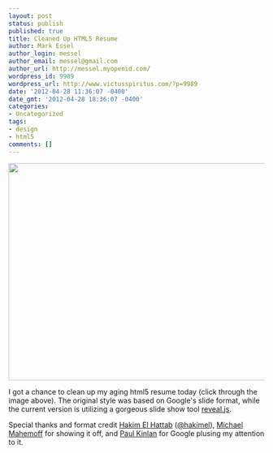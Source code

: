 ```yaml
---
layout: post
status: publish
published: true
title: Cleaned Up HTML5 Resume
author: Mark Essel
author_login: messel
author_email: messel@gmail.com
author_url: http://messel.myopenid.com/
wordpress_id: 9989
wordpress_url: http://www.victusspiritus.com/?p=9989
date: '2012-04-28 11:36:07 -0400'
date_gmt: '2012-04-28 18:36:07 -0400'
categories:
- Uncategorized
tags:
- design
- html5
comments: []
---
```

<p><a href="http://victusfate.github.com/html5-resume/"><img src="{{ site.url }}/assets/2012/04/html5-resume-1024x696.png" alt="" title="html5-resume" width="630" height="428" class="alignleft size-large wp-image-9990" /></a></p>
<p>I got a chance to clean up my aging html5 resume today (click through the image above). The original style was based on Google's slide format, while the current version is utilizing a gorgeous slide show tool <a href="http://lab.hakim.se/reveal-js/">reveal.js</a>.</p>
<p>Special thanks and format credit <a href="http://hakim.se/" class="roll">Hakim El Hattab</a> (<a href="http://twitter.com/hakimel" class="roll">@hakimel</a>), <a href="http://prez.mahemoff.com/state-native/#/" class="roll">Michael Mahemoff</a> for showing it off, and <a href="https://plus.google.com/u/0/116059998563577101552/posts" class="roll">Paul Kinlan</a> for Google plusing my attention to it.</p>
